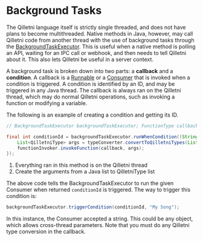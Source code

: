 # Background Tasks

The Qilletni language itself is strictly single threaded, and does not have plans to become multithreaded. Native methods in Java, however, may call Qilletni code from another thread with the use of background tasks through the [BackgroundTaskExecutor](https://api.qilletni.dev/qilletni.api/is/yarr/qilletni/api/lang/internal/BackgroundTaskExecutor.html). This is useful when a native method is polling an API, waiting for an IPC call or webhook, and then needs to tell Qilletni about it. This also lets Qilletni be useful in a server context.

A background task is broken down into two parts: a **callback** and a **condition**. A callback is a [Runnable](https://docs.oracle.com/en/java/javase/22/docs/api/java.base/java/lang/Runnable.html) or a [Consumer](https://docs.oracle.com/en/java/javase/22/docs/api/java.base/java/util/function/Consumer.html) that is invoked when a condition is triggered. A condition is identified by an ID, and may be triggered in any Java thread. The callback is always ran on the Qilletni thread, which may do normal Qilletni operations, such as invoking a function or modifying a variable.

The following is an example of creating a condition and getting its ID.

```java
// BackgroundTaskExecutor backgroundTaskExecutor; FunctionType callback;  TypeConverter typeConverter;  FunctionInvoker functionInvoker;

final int conditionId = backgroundTaskExecutor.runWhenCondition((String songName) -> {  // (1)!
    List<QilletniType> args = typeConverter.convertToQilletniTypes(List.of(songName));  // (2)!
    functionInvoker.invokeFunction(callback, args);
});
```

1. Everything ran in this method is on the Qilletni thread
2. Create the arguments from a Java list to QilletniType list

The above code tells the BackgroundTaskExecutor to run the given Consumer when returned `conditionId` is triggered. The way to trigger this condition is:

```java
backgroundTaskExecutor.triggerCondition(conditionId, "My Song");
```

In this instance, the Consumer accepted a string. This could be any object, which allows cross-thread parameters. Note that you must do any Qilletni type conversion in the callback.
